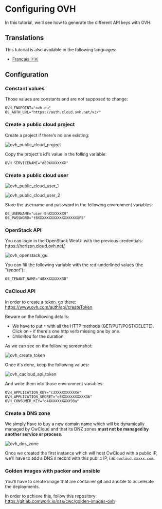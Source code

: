 # Configuring OVH

In this tutorial, we'll see how to generate the different API keys with OVH.

## Translations

This tutorial is also available in the following languages:
* [Français 🇫🇷](../../../translations/fr/tutorials/selfhosted/configuration/ovh.md)

## Configuration

### Constant values

Those values are constants and are not supposed to change:

```shell
OVH_ENDPOINT="ovh-eu"
OS_AUTH_URL="https://auth.cloud.ovh.net/v3/"
```

### Create a public cloud project

Create a project if there's no one existing:

![ovh_public_cloud_project](../img/ovh_public_cloud_project.png)

Copy the project's id's value in the folling variable:

```shell
OVH_SERVICENAME="d89XXXXXXXX"
```

### Create a public cloud user

![ovh_public_cloud_user_1](../img/ovh_public_cloud_user_1.png)

![ovh_public_cloud_user_2](../img/ovh_public_cloud_user_2.png)

Store the username and password in the following environment variables:

```shell
OS_USERNAME="user-5hXXXXXXX9"
OS_PASSWORD="tBXXXXXXXXXXXXXXXXXXXF5"
```

### OpenStack API

You can login in the OpenStack WebUI with the previous credentials: https://horizon.cloud.ovh.net/

![ovh_openstack_gui](../img/ovh_openstack_gui.png)

You can fill the following variable with the red-underlined values (the "_tenant_"):

```shell
OS_TENANT_NAME="48XXXXXXXX38"
```

### CaCloud API

In order to create a token, go there: https://www.ovh.com/auth/api/createToken

Beware on the following details:

* We have to put `*` with all the HTTP methods (GET/PUT/POST/DELETE). Click on `+` if there's one http verb missing one by one.
* _Unlimited_ for the duration

As we can see on the following screenshot:

![ovh_create_token](../img/ovh_create_token.png)

Once it's done, keep the following values:

![ovh_cacloud_api_token](../img/ovh_cacloud_api_token.png)

And write them into those environment variables:

```shell
OVH_APPLICATION_KEY="c3XXXXXXXXXXe"
OVH_APPLICATION_SECRET="e8XXXXXXXXXXX36"
OVH_CONSUMER_KEY="c4XXXXXXXXXX90a"
```

### Create a DNS zone

We simply have to buy a new domain name which will be dynamically managed by CwCloud and that its DNZ zones __must not be managed by another service or process__.

![ovh_dns_zone](../img/ovh_dns_zone.png)

Once we created the first instance which will host CwCloud with a public IP, we'll have to add a DNS `A` record with this public IP, i.e: `cwcloud.xxxxx.com`.

### Golden images with packer and ansible

You'll have to create image that are container git and ansible to accelerate the deployments.

In order to achieve this, follow this repository: https://gitlab.comwork.io/oss/cwc/golden-images-ovh